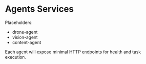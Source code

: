 # Agents Services

Placeholders:
- drone-agent
- vision-agent
- content-agent

Each agent will expose minimal HTTP endpoints for health and task execution.
